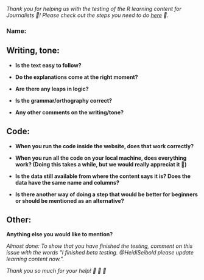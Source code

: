 <!-- If you are testing our R learning content for Jouralists, please use this template. 
Otherwise you can just delete this. -->

*Thank you for helping us with the testing of the R learning content for Journalists :clap:! Please check out the steps you need to do [here](https://github.com/school-of-data/r-consortium-proposal/blob/master/CONTRIBUTING.md#beta-testing) :book:.*

### Name: <!-- Name of the recipe or skills lessen you are testing -->

## Writing, tone: 

- **Is the text easy to follow?**
<!-- Add your answer here -->

- **Do the explanations come at the right moment?**
<!-- Add your answer here -->

- **Are there any leaps in logic?**
<!-- Add your answer here -->

- **Is the grammar/orthography correct?**
<!-- Add your answer here -->

- **Any other comments on the writing/tone?**
<!-- Add your answer here -->


## Code: 

- **When you run the code inside the website, does that work correctly?**
<!-- Add your answer here -->

- **When you run all the code on your local machine, does everything work? (Doing this takes a while, but we would really appreciat it :cake:)**
<!-- Add your answer here -->

- **Is the data still available from where the content says it is? Does the data have the same name and columns?**
<!-- Add your answer here -->

- **Is there another way of doing a step that would be better for beginners or should be mentioned as an alternative?**
<!-- Add your answer here -->


## Other:
**Anything else you would like to mention?**


*Almost done: To show that you have finished the testing, comment on this issue with the words "I finished beta testing. @HeidiSeibold please update learning content now.".*


*Thank you so much for your help! :tada: :cake: :clap:*
